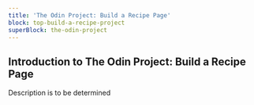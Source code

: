 ```yaml
---
title: 'The Odin Project: Build a Recipe Page'
block: top-build-a-recipe-project
superBlock: the-odin-project
---
```


## Introduction to The Odin Project: Build a Recipe Page

Description is to be determined
